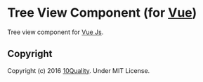 # Tree View Component (for [Vue](http://vuejs.org/))

Tree view component for [Vue Js](http://vuejs.org/).

## Copyright

Copyright (c) 2016 [10Quality](http://www.10quality.com/). Under MIT License.